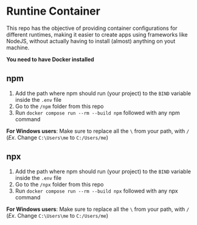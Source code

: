 # Runtine Container

This repo has the objective of providing container configurations for different runtimes, making it easier to create apps using frameworks like NodeJS, without actually having to install (almost) anything on yout machine.

**You need to have Docker installed**

## npm

1. Add the path where npm should run (your project) to the `BIND` variable inside the `.env` file
2. Go to the `/npm` folder from this repo
3. Run `docker compose run --rm --build npm` followed with any npm command

**For Windows users**: Make sure to replace all the `\` from your path, with `/` <br>(_Ex_. Change `C:\Users\me` to `C:/Users/me`)

## npx

1. Add the path where npm should run (your project) to the `BIND` variable inside the `.env` file
2. Go to the `/npx` folder from this repo
3. Run `docker compose run --rm --build npx` followed with any npx command

**For Windows users**: Make sure to replace all the `\` from your path, with `/` <br>(_Ex_. Change `C:\Users\me` to `C:/Users/me`)
